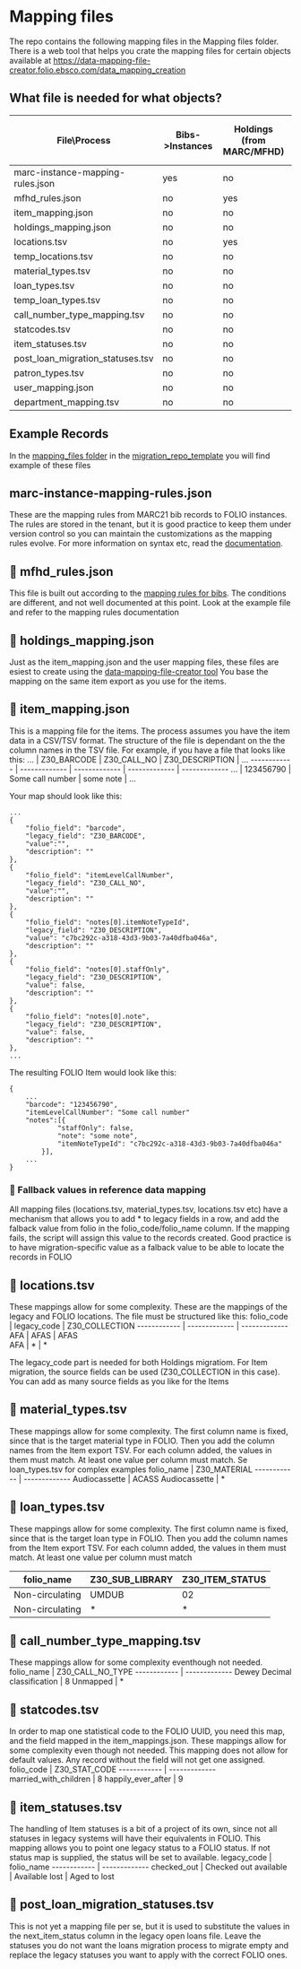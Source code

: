 # Mapping files
The repo contains the following mapping files in the Mapping files folder.
There is a web tool that helps you crate the mapping files for certain objects available at https://data-mapping-file-creator.folio.ebsco.com/data_mapping_creation

## What file is needed for what objects?
File\Process | Bibs->Instances | Holdings (from MARC/MFHD) | Holdings (from item tsv/csv) | Items  | Open Loans  | Users   
------------ | ------------- | ------------- | ------------- | ------------- | ------------- | -------------   
marc-instance-mapping-rules.json  | yes | no | no | no |   no    |   no
mfhd_rules.json  | no | yes | no | no |  no   |   no
item_mapping.json  | no | no | no | yes |  no   |   no
holdings_mapping.json  | no | no | yes |  no   |   no
locations.tsv  | no | yes | yes | yes |  no   |   no
temp_locations.tsv  | no | no | no | optional |  no   |   no
material_types.tsv  | no | no | no |  yes   |   no
loan_types.tsv  | no | no | no | yes |  no   |   no
temp_loan_types.tsv  | no | no | no | optional |  no   |   no
call_number_type_mapping.tsv  | no | no | optional | optional |  no   |   no
statcodes.tsv  | no | no | optional | optional |  no   |   no
item_statuses.tsv | no | no | no | optional    |  no   |   no
post_loan_migration_statuses.tsv | no | no | no | no    |  optional  |   no
patron_types.tsv | no | no | no | no    |  no  |   yes
user_mapping.json | no | no | no | no    |  no  |   yes
department_mapping.tsv | no | no | no | no    |  no  |   yes

## Example Records
In the [mapping_files folder](https://github.com/FOLIO-FSE/migration_repo_template/tree/main/mapping_files) in the [migration_repo_template](https://github.com/FOLIO-FSE/migration_repo_template) you will find example of these files

##  marc-instance-mapping-rules.json
These are the mapping rules from MARC21 bib records to FOLIO instances. The rules are stored in the tenant, but it is good practice to keep them under version control so you can maintain the customizations as the mapping rules evolve. For more information on syntax etc, read the [documentation](https://github.com/folio-org/mod-source-record-manager/blob/master/RuleProcessorApi.md).

## 📄 mfhd_rules.json
This file is built out according to the [mapping rules for bibs](https://github.com/folio-org/mod-source-record-manager/blob/master/RuleProcessorApi.md). The conditions are different, and not well documented at this point. Look at the example file and refer to the mapping rules documentation

## 📄 holdings_mapping.json
Just as the item_mapping.json and the user mapping files, these files are esiest to create using the [data-mapping-file-creator tool](https://data-mapping-file-creator.folio.ebsco.com/data_mapping_creation)
You base the mapping on the same item export as you use for the items.

## 📄 item_mapping.json
This is a mapping file for the items. The process assumes you have the item data in a CSV/TSV format. 
The structure of the file is dependant on the the column names in the TSV file. For example, if you have a file that looks like this:
... | Z30_BARCODE | Z30_CALL_NO | Z30_DESCRIPTION |  ... 
------------ | ------------- | ------------- | ------------- | -------------
 ... | 123456790 | Some call number | some note  | ...
 


Your map should look like this:
```
...
{
    "folio_field": "barcode",
    "legacy_field": "Z30_BARCODE",
    "value":"",
    "description": ""
},
{
    "folio_field": "itemLevelCallNumber",
    "legacy_field": "Z30_CALL_NO",
    "value":"",
    "description": ""
}, 
{
    "folio_field": "notes[0].itemNoteTypeId",
    "legacy_field": "Z30_DESCRIPTION",
    "value": "c7bc292c-a318-43d3-9b03-7a40dfba046a",
    "description": ""
},
{
    "folio_field": "notes[0].staffOnly",
    "legacy_field": "Z30_DESCRIPTION",
    "value": false,
    "description": ""
},
{
    "folio_field": "notes[0].note",
    "legacy_field": "Z30_DESCRIPTION",
    "value": false,
    "description": ""
},
...
```
The resulting FOLIO Item would look like this:
```
{
	...
	"barcode": "123456790",
	"itemLevelCallNumber": "Some call number"
	"notes":[{
			"staffOnly": false,
			"note": "some note",
			"itemNoteTypeId": "c7bc292c-a318-43d3-9b03-7a40dfba046a"			
		}],
	...
}
```
### 📄 Fallback values in reference data mapping
All mapping files (locations.tsv, material_types.tsv, locations.tsv etc) have a mechanism that allows you to add * to legacy fields in a row, and add the falback value from folio in the folio_code/folio_name column. If the mapping fails, the script will assign this value to the records created. Good practice is to have migration-specific value as a falback value to be able to locate the records in FOLIO


## 📄 locations.tsv
These mappings allow for some complexity. These are the mappings of the legacy and FOLIO locations. The file must be structured like this:
 folio_code | legacy_code | Z30_COLLECTION 
------------ | ------------- | -------------
 AFA | AFAS | AFAS   
 AFA  |  * |  *    
 
The legacy_code part is needed for both Holdings migratiom. For Item migration, the source fields can be used (Z30_COLLECTION in this case). You can add as many source fields as you like for the Items

## 📄 material_types.tsv
These mappings allow for some complexity. The first column name is fixed, since that is the target material type in FOLIO. Then you add the column names from the Item export TSV. For each column added, the values in them must match. At least one value per column must match. Se loan_types.tsv for complex examples
 folio_name | Z30_MATERIAL 
------------ | ------------- 
 Audiocassette | ACASS
 Audiocassette | *

## 📄 loan_types.tsv
These mappings allow for some complexity. The first column name is fixed, since that is the target loan type in FOLIO. Then you add the column names from the Item export TSV. For each column added, the values in them must match. At least one value per column must match

 folio_name | Z30_SUB_LIBRARY | Z30_ITEM_STATUS 
------------ | ------------- | -------------
 Non-circulating | UMDUB | 02
 Non-circulating | * | *   

## 📄 call_number_type_mapping.tsv
These mappings allow for some complexity eventhough not needed. 
 folio_name | Z30_CALL_NO_TYPE 
------------ | -------------
Dewey Decimal classification | 8
Unmapped | *   

## 📄 statcodes.tsv
In order to map one statistical code to the FOLIO UUID, you need this map, and the field mapped in the item_mappings.json. These mappings allow for some complexity even though not needed. This mapping does not allow for default values. Any record without the field will not get one assigned.
 folio_code | Z30_STAT_CODE 
------------ | -------------
married_with_children | 8
happily_ever_after | 9

## 📄 item_statuses.tsv	
The handling of Item statuses is a bit of a project of its own, since not all statuses in legacy systems will have their equivalents in FOLIO. This mapping allows you to point one legacy status to a FOLIO status. If not status map is supplied, the status will be set to available.
legacy_code | folio_name 
------------ | -------------
checked_out | Checked out
available | Available
lost | Aged to lost

## 📄 post_loan_migration_statuses.tsv
This is not yet a mapping file per se, but it is used to substitute the values in the next_item_status column in the legacy open loans file.
Leave the statuses you do not want the loans migration process to migrate empty and replace the legacy statuses you want to apply with the correct FOLIO ones.
